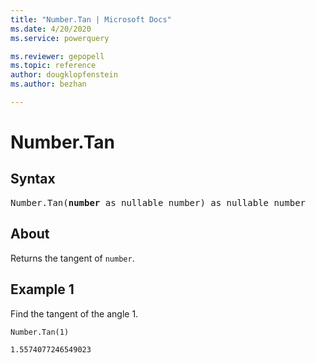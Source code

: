 ```yaml
---
title: "Number.Tan | Microsoft Docs"
ms.date: 4/20/2020
ms.service: powerquery

ms.reviewer: gepopell
ms.topic: reference
author: dougklopfenstein
ms.author: bezhan

---
```

# Number.Tan

## Syntax

<pre>
Number.Tan(<b>number</b> as nullable number) as nullable number 
</pre>
  
## About  
Returns the tangent of `number`.

## Example 1
Find the tangent of the angle 1.

```powerquery-m
Number.Tan(1)
```

`1.5574077246549023`

